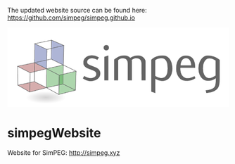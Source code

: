 The updated website source can be found here:
https://github.com/simpeg/simpeg.github.io

![simpeglogo](www/img/logo.png)

simpegWebsite
=============

Website for SimPEG: http://simpeg.xyz


